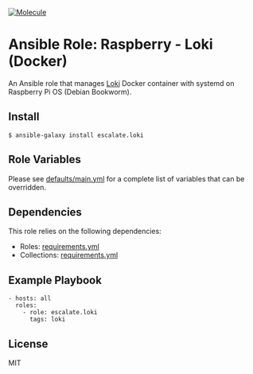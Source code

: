 [![Molecule](https://github.com/escalate/ansible-raspberry-loki-docker/actions/workflows/molecule.yml/badge.svg?branch=master&event=push)](https://github.com/escalate/ansible-raspberry-loki-docker/actions/workflows/molecule.yml)

# Ansible Role: Raspberry - Loki (Docker)

An Ansible role that manages [Loki](https://grafana.com/oss/loki/) Docker container with systemd on Raspberry Pi OS (Debian Bookworm).

## Install

```
$ ansible-galaxy install escalate.loki
```

## Role Variables

Please see [defaults/main.yml](https://github.com/escalate/ansible-raspberry-loki-docker/blob/master/defaults/main.yml) for a complete list of variables that can be overridden.

## Dependencies

This role relies on the following dependencies:

* Roles: [requirements.yml](https://github.com/escalate/ansible-raspberry-loki-docker/blob/master/requirements.yml)
* Collections: [requirements.yml](https://github.com/escalate/ansible-raspberry-loki-docker/blob/master/requirements.yml)

## Example Playbook

```
- hosts: all
  roles:
    - role: escalate.loki
      tags: loki
```

## License

MIT
